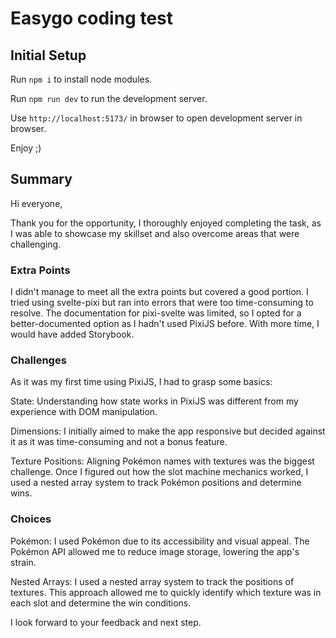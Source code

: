 # Easygo coding test

## Initial Setup

Run `npm i` to install node modules.

Run `npm run dev` to run the development server.

Use `http://localhost:5173/` in browser to open development server in browser.

Enjoy ;)

## Summary

Hi everyone,

Thank you for the opportunity, I thoroughly enjoyed completing the task, as I was able to showcase my skillset and also overcome areas that were challenging.

### Extra Points

I didn't manage to meet all the extra points but covered a good portion. I tried using svelte-pixi but ran into errors that were too time-consuming to resolve. The documentation for pixi-svelte was limited, so I opted for a better-documented option as I hadn't used PixiJS before. With more time, I would have added Storybook.

### Challenges

As it was my first time using PixiJS, I had to grasp some basics:

State: Understanding how state works in PixiJS was different from my experience with DOM manipulation.

Dimensions: I initially aimed to make the app responsive but decided against it as it was time-consuming and not a bonus feature.

Texture Positions: Aligning Pokémon names with textures was the biggest challenge. Once I figured out how the slot machine mechanics worked, I used a nested array system to track Pokémon positions and determine wins.

### Choices

Pokémon: I used Pokémon due to its accessibility and visual appeal. The Pokémon API allowed me to reduce image storage, lowering the app's strain.

Nested Arrays: I used a nested array system to track the positions of textures. This approach allowed me to quickly identify which texture was in each slot and determine the win conditions.

I look forward to your feedback and next step.
